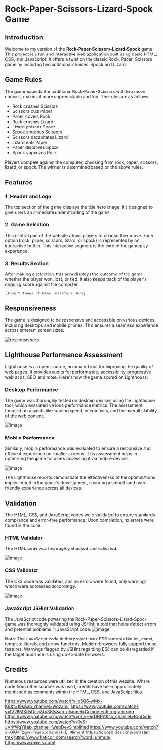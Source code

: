 # Rock-Paper-Scissors-Lizard-Spock Game

## Introduction
Welcome to my version of the **Rock-Paper-Scissors-Lizard-Spock** game! This project is a fun and interactive web application built using basic HTML, CSS, and JavaScript. It offers a twist on the classic Rock, Paper, Scissors game by including two additional choices: Spock and Lizard.

## Game Rules
The game extends the traditional Rock-Paper-Scissors with two more choices, making it more unpredictable and fun. The rules are as follows:

- Rock crushes Scissors
- Scissors cuts Paper
- Paper covers Rock
- Rock crushes Lizard
- Lizard poisons Spock
- Spock smashes Scissors
- Scissors decapitates Lizard
- Lizard eats Paper
- Paper disproves Spock
- Spock vaporizes Rock

Players compete against the computer, choosing from rock, paper, scissors, lizard, or spock. The winner is determined based on the above rules.

## Features

### 1. Header and Logo
The top section of the game displays the title hero image. It's designed to give users an immediate understanding of the game.

### 2. Game Selection
This central part of the website allows players to choose their move. Each option (rock, paper, scissors, lizard, or spock) is represented by an interactive button. This interactive segment is the core of the gameplay experience.

### 3. Results Section
After making a selection, this area displays the outcome of the game – whether the player won, lost, or tied. It also keeps track of the player's ongoing score against the computer.

`[Insert Image of Game Interface Here]`

## Responsiveness
The game is designed to be responsive and accessible on various devices, including desktops and mobile phones. This ensures a seamless experience across different screen sizes.

![responsivness](https://github.com/ZeroCool989/project-portfolio-2/assets/75548207/5bd50fbc-135e-454a-9581-f4d129ad39c9)

## Lighthouse Performance Assessment
Lighthouse is an open-source, automated tool for improving the quality of web pages. It provides audits for performance, accessibility, progressive web apps, SEO, and more. Here's how the game scored on Lighthouse:

### Desktop Performance
The game was thoroughly tested on desktop devices using the Lighthouse tool, which evaluated various performance metrics. The assessment focused on aspects like loading speed, interactivity, and the overall stability of the web content.

![image](https://github.com/ZeroCool989/project-portfolio-2/assets/75548207/70d58c57-8baa-4089-a561-da0963686371)


### Mobile Performance
Similarly, mobile performance was evaluated to ensure a responsive and efficient experience on smaller screens. This assessment helps in optimizing the game for users accessing it via mobile devices.

![image](https://github.com/ZeroCool989/project-portfolio-2/assets/75548207/aa225460-4576-4ebd-9a3b-d79d21355fb6)

The Lighthouse reports demonstrate the effectiveness of the optimizations implemented in the game's development, ensuring a smooth and user-friendly experience across all devices.

## Validation
The HTML, CSS, and JavaScript codes were validated to ensure standards compliance and error-free performance. Upon completion, no errors were found in the code.

### HTML Validator
The HTML code was thoroughly checked and validated.

![image](https://github.com/ZeroCool989/project-portfolio-2/assets/75548207/8f1cd1ed-497a-4488-ae42-bf458446cdea)

### CSS Validator
The CSS code was validated, and no errors were found, only warnings which were addressed accordingly.

![image](https://github.com/ZeroCool989/project-portfolio-2/assets/75548207/3a75d2f6-1998-4e1b-bdc2-54ed1009c5e4)

### JavaScript JSHint Validation
The JavaScript code powering the Rock-Paper-Scissors-Lizard-Spock game was thoroughly validated using JSHint, a tool that helps detect errors and potential problems in JavaScript code.
![image](https://github.com/ZeroCool989/project-portfolio-2/assets/75548207/b8f026c4-5e0a-4979-ab0f-df9a5996f24a)

Note: The JavaScript code in this project uses ES6 features like let, const, template literals, and arrow functions. Modern browsers fully support these features. Warnings flagged by JSHint regarding ES6 can be disregarded if the target audience is using up-to-date browsers.

## Credits
Numerous resources were utilized in the creation of this website. Where code from other sources was used, credits have been appropriately mentioned as comments within the HTML, CSS, and JavaScript files.

https://www.youtube.com/watch?v=x5Q6-wMx-K8&t=19s&ab_channel=Wozamil
https://www.youtube.com/watch?v=lV2BMXdsDmc&t=381s&ab_channel=CompetentProgramming
https://www.youtube.com/watch?v=n1_vHArDBRA&ab_channel=BroCode
https://www.youtube.com/watch?v=1yS-JV4fWqY&ab_channel=WebDevSimplified
https://www.youtube.com/watch?v=0iUhFzgw-rY&ab_channel=E-Kliment
https://icons8.de/icons/set/star-trek
https://www.flaticon.com/search?word=unmute
https://www.pexels.com/

